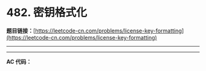 # 482. 密钥格式化

**题目链接：**[https://leetcode-cn.com/problems/license-key-formatting](https://leetcode-cn.com/problems/license-key-formatting)

---

<Cards card="leetcode_482_license-key-formatting"></Cards>

---

**AC 代码：**

```java

```